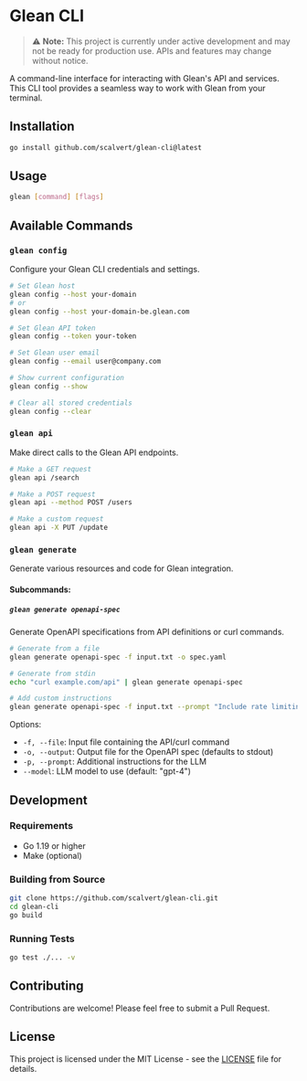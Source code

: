 # Glean CLI

> ⚠️ **Note:** This project is currently under active development and may not be ready for production use. APIs and features may change without notice.

A command-line interface for interacting with Glean's API and services. This CLI tool provides a seamless way to work with Glean from your terminal.

## Installation

```bash
go install github.com/scalvert/glean-cli@latest
```

## Usage

```bash
glean [command] [flags]
```

## Available Commands

### `glean config`

Configure your Glean CLI credentials and settings.

```bash
# Set Glean host
glean config --host your-domain
# or
glean config --host your-domain-be.glean.com

# Set Glean API token
glean config --token your-token

# Set Glean user email
glean config --email user@company.com

# Show current configuration
glean config --show

# Clear all stored credentials
glean config --clear
```

### `glean api`

Make direct calls to the Glean API endpoints.

```bash
# Make a GET request
glean api /search

# Make a POST request
glean api --method POST /users

# Make a custom request
glean api -X PUT /update
```

### `glean generate`

Generate various resources and code for Glean integration.

#### Subcommands:

##### `glean generate openapi-spec`

Generate OpenAPI specifications from API definitions or curl commands.

```bash
# Generate from a file
glean generate openapi-spec -f input.txt -o spec.yaml

# Generate from stdin
echo "curl example.com/api" | glean generate openapi-spec

# Add custom instructions
glean generate openapi-spec -f input.txt --prompt "Include rate limiting details"
```

Options:
- `-f, --file`: Input file containing the API/curl command
- `-o, --output`: Output file for the OpenAPI spec (defaults to stdout)
- `-p, --prompt`: Additional instructions for the LLM
- `--model`: LLM model to use (default: "gpt-4")

## Development

### Requirements

- Go 1.19 or higher
- Make (optional)

### Building from Source

```bash
git clone https://github.com/scalvert/glean-cli.git
cd glean-cli
go build
```

### Running Tests

```bash
go test ./... -v
```

## Contributing

Contributions are welcome! Please feel free to submit a Pull Request.

## License

This project is licensed under the MIT License - see the [LICENSE](LICENSE) file for details.
